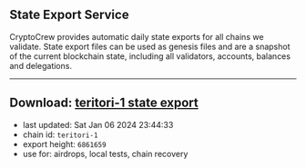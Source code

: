 ## State Export Service
CryptoCrew provides automatic daily state exports for all chains we validate. State export files can be used as genesis files and are a snapshot of the current blockchain state, including all validators, accounts, balances and delegations.

---
**Download: [teritori-1 state export](https://dl.ccvalidators.com/SERVICE/teritori/teritori-1_export_6861659.json)**
---

- last updated: Sat Jan 06 2024 23:44:33
- chain id: `teritori-1`
- export height: `6861659`
- use for: airdrops, local tests, chain recovery
